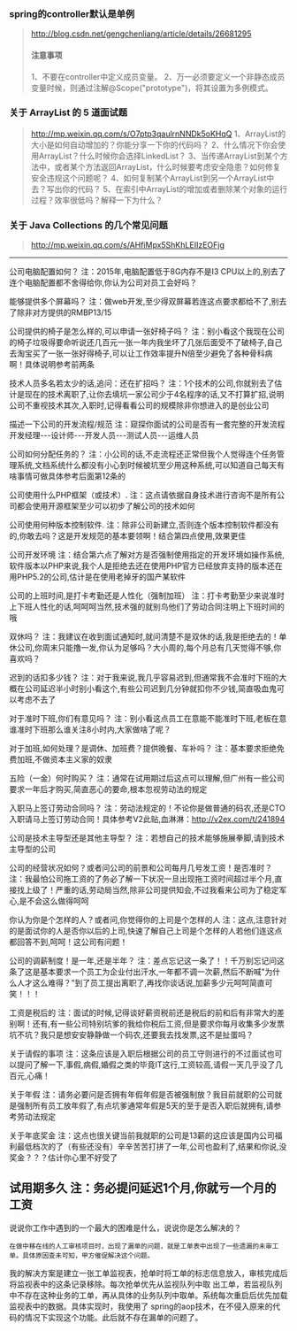 ### spring的controller默认是单例
> http://blog.csdn.net/gengchenliang/article/details/26681295
> #### 注意事项
> 1、不要在controller中定义成员变量。
> 2、万一必须要定义一个非静态成员变量时候，则通过注解@Scope("prototype")，将其设置为多例模式。
### 关于 ArrayList 的 5 道面试题
> http://mp.weixin.qq.com/s/O7ptp3qaulrnNNDk5oKHqQ
> 1、ArrayList的大小是如何自动增加的？你能分享一下你的代码吗？
> 2、什么情况下你会使用ArrayList？什么时候你会选择LinkedList？
> 3、当传递ArrayList到某个方法中，或者某个方法返回ArrayList，什么时候要考虑安全隐患？如何修复安全违规这个问题呢？
> 4、如何复制某个ArrayList到另一个ArrayList中去？写出你的代码？
> 5、在索引中ArrayList的增加或者删除某个对象的运行过程？效率很低吗？解释一下为什么？
### 关于 Java Collections 的几个常见问题
> http://mp.weixin.qq.com/s/AHfiMpx5ShKhLEIIzEOFjg
--------------------------------------------------------------------------------------
公司电脑配置如何？
注：2015年,电脑配置低于8G内存不是I3 CPU以上的,别去了连个电脑配置都不舍得给你,你认为公司对员工会好吗？

能够提供多个屏幕吗？
注：做web开发,至少得双屏幕若连这点要求都给不了,别去了除非对方提供的RMBP13/15

公司提供的椅子是怎么样的,可以申请一张好椅子吗？
注：别小看这个我现在公司的椅子垃圾得要命听说还几百元一张一年内我坐坏了几张后面受不了破椅子,自己去淘宝买了一张一张好得椅子,可以让工作效率提升N倍至少避免了各种骨科病啊！具体说明参考前两条

技术人员多名若太少的话,追问：还在扩招吗？
注：1个技术的公司,你就别去了估计是现在的技术离职了,让你去填坑一家公司少于4名程序的话,又不打算扩招,说明公司不重视技术其次,入职时,记得看看公司的规模除非你想进入的是创业公司

描述一下公司的开发流程/规范
注：窥探你面试的公司是否有一套完整的开发流程开发经理---设计师---开发人员---测试人员---运维人员

公司如何分配任务的？
注：小公司的话,不走流程还正常但我个人觉得连个任务管理系统,文档系统什么都没有小心到时候被坑至少用这种系统,可以知道自己每天有啥事情可做具体参考后面第12条的

公司使用什么PHP框架（或技术）.
注：这点请依据自身技术进行咨询不是所有公司都会使用开源框架至少可以初步了解公司的技术如何

公司使用何种版本控制软件.
注：除非公司新建立,否则连个版本控制软件都没有的,你敢去吗？这是开发规范的基本要领啊！结合第四点使用,效果更佳

公司开发环境
注：结合第六点了解对方是否强制使用指定的开发环境如操作系统,软件版本以PHP来说,我个人是拒绝去还在使用PHP官方已经放弃支持的版本还在用PHP5.2的公司,估计是在使用老掉牙的国产某软件

公司的上班时间,是打卡考勤还是人性化（强制加班）
注：打卡考勤至少来说准时上下班人性化的话,呵呵呵当然,技术强的就别鸟他们了劳动合同注明上下班时间的哦

双休吗？
注：我建议在收到面试通知时,就问清楚不是双休的话,我是拒绝去的！单休公司,你周末只能撸一发,你认为足够吗？大小周的,每个月总有几天觉得不够,你喜欢吗？

迟到的话扣多少钱？
注：对于我来说,我几乎容易迟到,但通常我不会准时下班的大概在公司延迟半小时别小看这个,有些公司迟到几分钟就扣你不少钱,简直吸血鬼可以考虑不去了

对于准时下班,你们有意见吗？
注：别小看这点员工在意能不能准时下班,老板在意谁准时下班那么谁关注8小时内,大家做啥了呢？

对于加班,如何处理？是调休、加班费？提供晚餐、车补吗？
注：基本要求拒绝免费加班,不做资本主义家的奴隶

五险（一金）何时购买？
注：通常在试用期过后这点可以理解,但广州有一些公司要求一年后才购买,简直恶心的要命,根本忽视劳动法的规定

入职马上签订劳动合同吗？
注：劳动法规定的！不论你是做普通的码农,还是CTO入职请马上签订劳动合同！具体参考V2此贴,血淋淋：http://v2ex.com/t/241894

公司是技术主导型还是其他主导型？
注：若想自己的技术能够施展拳脚,请到技术主导型的公司

公司的经营状况如何？或者问公司的前景和公司每月几号发工资！是否准时？
注：我最怕公司拖工资的了务必了解一下状况一旦出现拖工资时间超过半个月,直接找上级了！严重的话,劳动局当然,除非公司提供知会,不过我看来公司为了稳定军心,是不会这么做得呵呵

你认为你是个怎样的人？或者问,你觉得你的上司是个怎样的人
注：这点,注意针对的是面试你的人是否你以后的上司,快速了解自己上司是个怎样的人若他们连这点都回答不到,呵呵！这公司有问题！

公司的调薪制度！是一年,还是半年？
注：差点忘记这一条了！！千万别忘记问这条了这是基本要求一个员工为企业付出汗水,一年都不调一次薪,然后不断喊"为什么人才这么难得？"到了员工提出离职了,再找你谈话说,加薪多少元呵呵简直可笑！！！

工资是税后的
注：面试的时候,记得谈好薪资税前还是税后的前和后有非常大的差别啊！还有,有一些公司特别坑爹的我给你税后工资,但是要求你每月收集多少发票坑不坑？我只是想安安静静做一个码农,还要我去找发票,这不是扯蛋吗？

关于请假的事项
注：这条应该是入职后根据公司的员工守则进行的不过面试也可以提问了解一下,事假,病假,婚假之类的毕竟IT这行,工资较高,请假一天几乎没了几百元,心痛！

关于年假
注：请务必要问是否拥有年假年假是否被强制放？我目前就职的公司就是强制所有员工放年假了,有点坑爹通常年假是5天的至于是否入职后就拥有,请参考劳动法规定

关于年底奖金
注：这点也很关键当前我就职的公司是13薪的这应该是国内公司福利最低档次的了（有些还没有）辛辛苦苦打拼了一年,公司也盈利了,结果和你说,没奖金？？？估计你心里不好受了

试用期多久
注：务必提问延迟1个月,你就亏一个月的工资
--------------------------------------------------------------------------------------
说说你工作中遇到的一个最大的困难是什么，说说你是怎么解决的？

    在做中移在线的人工审核项目时，出现了漏单的问题，就是工单表中出现了一些遗漏的未审工单。具体原因查未可知，甲方催促解决这个问题。
我的解决方案是建立一张工单监视表，抢单时将工单的标志信息放入，审核完成后将监视表中的这条记录移除。每次抢单优先从监视队列中取
出工单，若监视队列中不存在这种业务的工单，再从具体的业务队列中取单。系统每次重启后优先加载监视表中的数据。具体实现时，我使用了
spring的aop技术，在不侵入原来的代码的情况下实现这个功能。此后就不存在漏单的问题了。